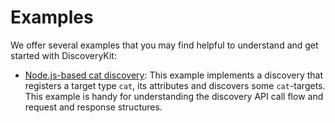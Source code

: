 # Examples

We offer several examples that you may find helpful to understand and get started with DiscoveryKit:

- [Node.js-based cat discovery](/examples/nodejs-example-discovery): This example implements a discovery that registers a target type `cat`, its attributes and
  discovers some `cat`-targets. This example is handy for understanding the discovery API call flow and request and response structures.